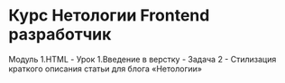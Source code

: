<h1>Курс Нетологии Frontend разработчик</h1>
<p>Модуль 1.HTML - Урок 1.Введение в верстку - Задача 2 - Стилизация краткого описания статьи для блога «Нетологии»
